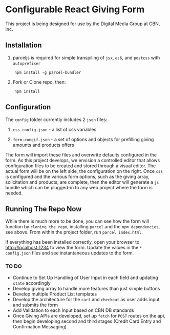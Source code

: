 # Configurable React Giving Form

This project is being designed for use by the Digital Media Group at CBN, Inc. 

## Installation

1. parceljs is required for simple transpiling of `jsx`, `es6`, and `postcss` with `autoprefixer`

```
    npm install -g parcel-bundler
```

2. Fork or Clone repo, then:

```
    npm install
```

## Configuration

The `config` folder currently includes 2 `json` files:
    
1. `css-config.json` - a list of css variables

2. `form-congif.json` - a set of options and objects for prefilling giving amounts and products offers

The form will import these files and overwrite defaults configured in the form. As this project develops, we envision a controlled editor that allows configuration files to be created and stored through a visual editor. The actual form will be on the left side, the configuration on the right. Once `css` is configured and the various form options, such as the giving array, solicitation and products, are complete, then the editor will generate a `js` bundle which can be plugged-in to any web project where the form is needed.

## Running The Repo Now

While there is much more to be done, you can see how the form will function by `cloning the repo`, installing `parcel` and the `npm dependencies`, see above. From within the project folder, run `parcel index.html`.

If everything has been installed correctly, open your browser to [http://localhost:1234](http://localhost:1234) to view the form. Update the values in the `*-config.json` files and see instantaneous updates to the form.

### TO DO

 - Continue to Set Up Handling of User Input in each field and updating `state` accordingly
 - Develop giving array to handle more features than just simple buttons
 - Develop multiple Product List templates
 - Develop the architecture for the `cart` and `checkout` as user adds input and submits the form
 - Add Validation to each Input based on CBN DB standards
 - Once Giving APIs are developed, set up `fetch` for `POST` routes on the api, then begin developing second and third stages (Credit Card Entry and Confirmation Messaging)